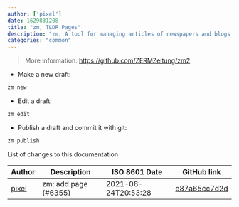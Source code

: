 ```yaml
---
author: ['pixel']
date: 1629831208
title: "zm, TLDR Pages"
description: "zm, A tool for managing articles of newspapers and blogs."
categories: "common"
---
```

> More information: <https://github.com/ZERMZeitung/zm2>.

- Make a new draft:

```bash
zm new
```

- Edit a draft:

```bash
zm edit
```

- Publish a draft and commit it with git:

```bash
zm publish
```
List of changes to this documentation


Author | Description | ISO 8601 Date | GitHub link
------|-----|-----|-----
[pixel](mailto:35269695+pixelcmtd@users.noreply.github.com) | zm: add page (#6355) | 2021-08-24T20:53:28 | [e87a65cc7d2d](https://github.com/tldr-pages/tldr/commit/e87a65cc7d2d4a27cbaa551587125e3f7cb6f9fc)

